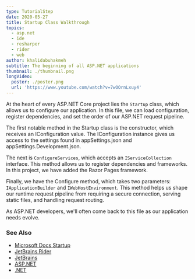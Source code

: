 ```yaml
---
type: TutorialStep
date: 2020-05-27
title: Startup Class Walkthrough
topics:
  - asp.net
  - ide
  - resharper
  - rider
  - web
author: khalidabuhakmeh
subtitle: The beginning of all ASP.NET applications
thumbnail: ./thumbnail.png
longVideo:
  poster: ./poster.png
  url: 'https://www.youtube.com/watch?v=7wOOrnLxuy4'
---
```


At the heart of every ASP.NET Core project lies the `Startup` class,
which allows us to configure our application. In this file, we can load configuration, register dependencies, and set the order of our ASP.NET request pipeline.

The first notable method in the Startup class is the constructor, which receives an IConfiguration value. The IConfiguration instance gives us access to the settings found in appSettings.json and appSettings.Development.json.

The next is `ConfigureServices`, which accepts an `IServiceCollection` interface. This method allows us to register dependencies and frameworks. In this project, we have added the Razor Pages framework.

Finally, we have the Configure method, which takes two parameters: `IApplicationBuilder` and `IWebHostEnvironment`. This method helps us shape our runtime request pipeline from requiring a secure connection, serving static files, and handling request routing.

As ASP.NET developers, we'll often come back to this file as our application needs evolve.

### See Also

- [Microsoft Docs Startup](https://docs.microsoft.com/en-us/aspnet/core/fundamentals/startup?view=aspnetcore-3.1)
- [JetBrains Rider](https://jetbrains.com/rider)
- [JetBrains](https://jetbrains.com/)
- [ASP.NET](https://dotnet.microsoft.com/apps/aspnet)
- [.NET](https://dot.net/)
